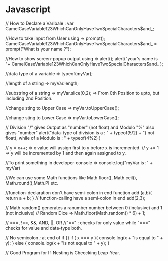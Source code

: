 # Javascript

// How to Declare a Varibale :
var CamelCaseVariable123WhichCanOnlyHaveTwoSpecialCharacters$and_;

//How to take input from User using => prompt();
CamelCaseVariable123WhichCanOnlyHaveTwoSpecialCharacters$and_ = prompt("What is your name ?");

//How to show screen-popup output using => alert();
alert("your's name is "+ CamelCaseVariable123WhichCanOnlyHaveTwoSpecialCharacters$and_ );

//data type of a variable => typeof(myVar);

//length of a string => myVar.length;

//substring of a string => myVar.slice(0,2); => From 0th Position to upto, but including 2nd Position.

//change sting to Upper Case => myVar.toUpperCase();

//change sting to Lower Case => myVar.toLowerCase();

// Division "/" gives Output as "number" (not float) and Modulo "%" also gives "number"
alert("data-type of division is a : " + typeof(5/2) + "( not float), while of a Modulo is : " + typeof(4%2) )

// y = x++; => x value will assign first to y before x is incremented.
// y += 1 => y will be incremented by 1 and then again assigned to y.

//To print something in developer-console => console.log("myVar is :" + myVar)

//We can use some Math functions like Math.floor(), Math.ceil(), Math.round(),Math.PI etc. 

//function-declaration don't have semi-colon in end
function add (a,b){
    return a + b;
}
// function-calling have a semi-colon in end
add(2,3);

// Math.random() generates a ranumber number between 0 (inclusive) and 1 (not inclusive)
// Random Dice => Math.floor(Math.random() * 6) + 1;

// ===, !==, &&, AND, ||, OR
//"==" : checks for only value while "===" checks for value and data-type both.

// No semicolon ; at end of if {}
if ( x === y ){
	console.log(x + "is equal to " + y);
	} else {
		console.log(x + "is not equal to " + y);
	}
	
// Good Program for If-Nesting is Checcking Leap-Year.




